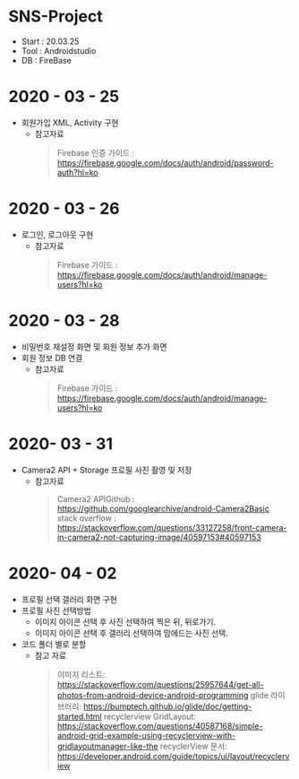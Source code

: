 # SNS-Project
* Start : 20.03.25
* Tool : Androidstudio
* DB : FireBase

# 2020 - 03 - 25
* 회원가입 XML, Activity 구현
  * 참고자료
    > Firebase 인증 가이드 : https://firebase.google.com/docs/auth/android/password-auth?hl=ko
# 2020 - 03 - 26
* 로그인, 로그아웃 구현
  * 참고자료
    > Firebase 가이드 : https://firebase.google.com/docs/auth/android/manage-users?hl=ko
# 2020 - 03 - 28
* 비밀번호 재설정 화면 및 회원 정보 추가 화면
* 회원 정보 DB 연결
  * 참고자료
    > Firebase 가이드 : https://firebase.google.com/docs/auth/android/manage-users?hl=ko
# 2020- 03 - 31
* Camera2 API + Storage 프로필 사진 촬영 및 저장
  * 참고자료 
    > Camera2 APIGithub : https://github.com/googlearchive/android-Camera2Basic
    > stack overflow : https://stackoverflow.com/questions/33127258/front-camera-in-camera2-not-capturing-image/40597153#40597153
# 2020- 04 - 02
* 프로필 선택 갤러리 화면 구현
* 프로필 사진 선택방법
  * 이미지 아이콘 선택 후 사진 선택하여 찍은 뒤, 뒤로가기.
  * 이미지 아이콘 선택 후 갤러리 선택하여 맘에드는 사진 선택.
* 코드 폴더 별로 분할
  * 참고 자료
    > 이미지 리스트: https://stackoverflow.com/questions/25957644/get-all-photos-from-android-device-android-programming
    > glide 라이브러리: https://bumptech.github.io/glide/doc/getting-started.html
    > recyclerview GridLayout: https://stackoverflow.com/questions/40587168/simple-android-grid-example-using-recyclerview-with-gridlayoutmanager-like-the
    > recyclerView 문서: https://developer.android.com/guide/topics/ui/layout/recyclerview

